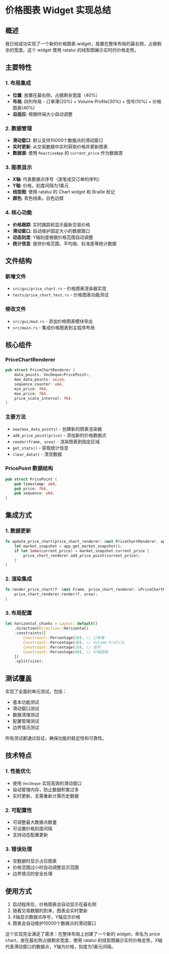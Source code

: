 # 价格图表 Widget 实现总结

## 概述

我已经成功实现了一个新的价格图表 widget，放置在整体布局的最右侧，占据剩余的宽度。这个 widget 使用 ratatui 的线型图展示实时的价格走势。

## 主要特性

### 1. 布局集成
- **位置**: 放置在最右侧，占据剩余宽度（40%）
- **布局**: 四列布局 - 订单薄(20%) + Volume Profile(30%) + 信号(10%) + 价格图表(40%)
- **自适应**: 根据终端大小自动调整

### 2. 数据管理
- **滑动窗口**: 默认支持10000个数据点的滑动窗口
- **实时更新**: 从交易数据中实时获取价格并更新图表
- **数据源**: 使用 `ReactiveApp` 的 `current_price` 作为数据源

### 3. 图表显示
- **X轴**: 代表数据点序号（逐笔成交订单的序列）
- **Y轴**: 价格，刻度间隔为1美元
- **线型图**: 使用 ratatui 的 Chart widget 和 Braille 标记
- **颜色**: 青色线条，白色边框

### 4. 核心功能
- **价格跟踪**: 实时跟踪和显示最新交易价格
- **滑动窗口**: 自动维护固定大小的数据窗口
- **动态刻度**: Y轴刻度根据价格范围自动调整
- **统计信息**: 提供价格范围、平均值、标准差等统计数据

## 文件结构

### 新增文件
- `src/gui/price_chart.rs` - 价格图表渲染器实现
- `tests/price_chart_test.rs` - 价格图表功能测试

### 修改文件
- `src/gui/mod.rs` - 添加价格图表模块导出
- `src/main.rs` - 集成价格图表到主程序布局

## 核心组件

### PriceChartRenderer
```rust
pub struct PriceChartRenderer {
    data_points: VecDeque<PricePoint>,
    max_data_points: usize,
    sequence_counter: u64,
    min_price: f64,
    max_price: f64,
    price_scale_interval: f64,
}
```

### 主要方法
- `new(max_data_points)` - 创建新的图表渲染器
- `add_price_point(price)` - 添加新的价格数据点
- `render(frame, area)` - 渲染图表到指定区域
- `get_stats()` - 获取统计信息
- `clear_data()` - 清空数据

### PricePoint 数据结构
```rust
pub struct PricePoint {
    pub timestamp: u64,
    pub price: f64,
    pub sequence: u64,
}
```

## 集成方式

### 1. 数据更新
```rust
fn update_price_chart(price_chart_renderer: &mut PriceChartRenderer, app: &ReactiveApp) {
    let market_snapshot = app.get_market_snapshot();
    if let Some(current_price) = market_snapshot.current_price {
        price_chart_renderer.add_price_point(current_price);
    }
}
```

### 2. 渲染集成
```rust
fn render_price_chart(f: &mut Frame, price_chart_renderer: &PriceChartRenderer, area: Rect) {
    price_chart_renderer.render(f, area);
}
```

### 3. 布局配置
```rust
let horizontal_chunks = Layout::default()
    .direction(Direction::Horizontal)
    .constraints([
        Constraint::Percentage(20), // 订单薄
        Constraint::Percentage(30), // Volume Profile
        Constraint::Percentage(10), // 信号
        Constraint::Percentage(40), // 价格图表
    ])
    .split(size);
```

## 测试覆盖

实现了全面的单元测试，包括：
- 基本功能测试
- 滑动窗口测试
- 数据清理测试
- 配置管理测试
- 边界情况测试

所有测试都通过验证，确保功能的稳定性和可靠性。

## 技术特点

### 1. 性能优化
- 使用 `VecDeque` 实现高效的滑动窗口
- 自动管理内存，防止数据积累过多
- 实时更新，无需重新计算历史数据

### 2. 可配置性
- 可调整最大数据点数量
- 可设置价格刻度间隔
- 支持动态配置更新

### 3. 错误处理
- 空数据时显示占位图表
- 价格范围过小时自动调整显示范围
- 边界情况的安全处理

## 使用方式

1. 启动程序后，价格图表会自动显示在最右侧
2. 随着交易数据的到来，图表会实时更新
3. X轴显示数据点序号，Y轴显示价格
4. 图表会自动维护10000个数据点的滑动窗口

这个实现完全满足了需求：在整体布局上创建了一个新的 widget，命名为 price chart，放在最右侧占据剩余宽度，使用 ratatui 的线型图展示实时价格走势，X轴代表滑动窗口的数据点，Y轴为价格，刻度为1美元间隔。